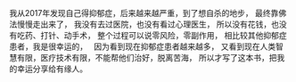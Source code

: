 我从2017年发现自己得抑郁症，后来越来越严重，到了想自杀的地步，
最终靠佛法慢慢走出来了，
我没有去过医院，也没有看过心理医生，
所以没有花钱，也没有吃药、打针、动手术，
整个过程可以说零风险，零副作用，
相比较其他抑郁症患者，我是很幸运的，
&nbsp;
因为看到现在抑郁症患者越来越多，
又看到现在人类智慧有限，医疗技术有限，不能帮他们治好，脱离苦海，
所以才写了这本书，把我的幸运分享给有缘人。
